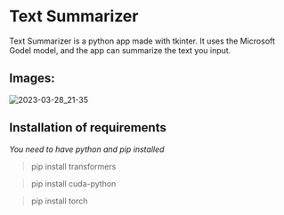 # Text Summarizer

Text Summarizer is a python app made with tkinter. It uses the Microsoft Godel model, and the app can summarize the text you input.

## Images:

![2023-03-28_21-35](https://user-images.githubusercontent.com/62938195/228348029-d20508ba-f398-4689-adc1-f5a2cf4dbc17.png)

## Installation of requirements
*You need to have python and pip installed*

> pip install transformers

> pip install cuda-python

> pip install torch
